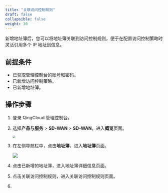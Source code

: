 ```yaml
---
title: "关联访问控制规则"
draft: false
collapsible: false
weight: 30
---
```


新增地址簿后，您可以将地址簿关联到访问控制规则，便于在配置访问控制策略时灵活引用多个 IP 地址到信息。

## 前提条件

- 已获取管理控制台的账号和密码。
- 已新增访问控制策略。
- 已新增地址簿。

## 操作步骤

1. 登录 QingCloud 管理控制台。

2. 选择**产品与服务** > **SD-WAN** > **SD-WAN**，进入**概览**页面。

   <img src="/Users/amytan/work/github/qingcloud-docs/content/sd-wan/_images/qs_cloud_network.png" style="zoom:50%;" />

3. 在左侧导航栏中，点击**地址簿**，进入**地址簿**页面。

   ![](../../../_images/um_addr_list.png)

4. 点击已新增的地址簿，进入地址簿详细信息页面。

5. 点击关联访问控制规则，进入关联访问控制规则页面。

   

6. 
